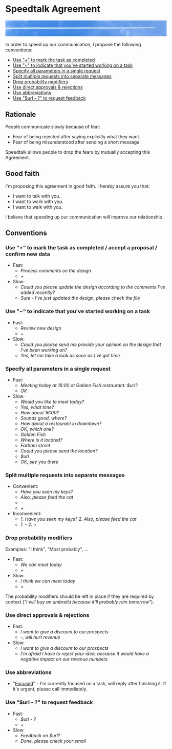 # Speedtalk Agreement 

![Speedtalk](/img/speed.jpg)

In order to speed up our communication, I propose the following conventions:

+ [Use "+" to mark the task as completed](#use--to-mark-the-task-as-completed--accept-a-proposal--confirm-new-data)
+ [Use "~" to indicate that you've started working on a task](#use--to-indicate-that-youve-started-working-on-a-task)
+ [Specify all parameters in a single request](#specify-all-parameters-in-a-single-request)
+ [Split multiple requests into separate messages](#split-multiple-requests-into-separate-messages)
+ [Drop probability modifiers](#drop-probability-modifiers)
+ [Use direct approvals & rejections](#use-direct-approvals--rejections)
+ [Use abbreviations](#use-abbreviations)
+ [Use "$url - ?" to request feedback](#use-url----to-request-feedback)

## Rationale

People communicate slowly because of fear:

* Fear of being rejected after saying explicitly what they want.
* Fear of being misunderstood after sending a short message.

Speedtalk allows people to drop the fears by mutually accepting this Agreement.

## Good faith

I'm proposing this agreement in good faith. I hereby assure you that:

* I want to talk with you.
* I want to work with you.
* I want to walk with you.

I believe that speeding up our communication will improve our relationship.

## Conventions

### Use "+" to mark the task as completed / accept a proposal / confirm new data

* Fast:
  * *Process comments on the design*
  * *+*
* Slow:
  * *Could you please update the design according to the comments I've added recently?*
  * *Sure - I've just updated the design, please check the file*

### Use "~" to indicate that you've started working on a task

* Fast:
  * *Review new design*
  * *~*
* Slow:
  * *Could you please send me provide your opinion on the design that I've been working on?*
  * *Yes, let me take a look as soon as I've got time*

### Specify all parameters in a single request

* Fast:
  * *Meeting today at 16:00 at Golden Fish restaurant: $url?*
  * *OK*
* Slow:
  * *Would you like to meet today?*
  * *Yes, what time?*
  * *How about 16:00?*
  * *Sounds good, where?*
  * *How about a restaurant in downtown?*
  * *OK, which one?*
  * *Golden Fish*
  * *Where is it located?*
  * *Farham street*
  * *Could you please send the location?*
  * *$url*
  * *OK, see you there*

### Split multiple requests into separate messages

* Convenient:
  * *Have you seen my keys?*
  * *Also, please feed the cat*
  * *-*
  * *+*
* Inconvenient:
  * *1. Have you seen my keys? 2. Also, please feed the cat*
  * *1. - 2. +*
    
### Drop probability modifiers

Examples: "I think", "Most probably", ...

  * Fast:
    * *We can meet today*
    * *+*
  * Slow:
    * *I think we can meet today*
    * *+*

The probability modifiers should be left in place if they are required by context (*"I will buy an umbrella because it'll probably rain tomorrow"*).

### Use direct approvals & rejections
  * Fast:
    * *I want to give a discount to our prospects*
    * *-, will hurt revenue* 
  * Slow:
    * *I want to give a discount to our prospects*
    * *I'm afraid I have to reject your idea, because it would have a negative impact on our revenue numbers*

### Use abbreviations
  * "[Focused](./en/focused.md)" - I'm currently focused on a task, will reply after finishing it. If it's urgent, please call immediately.

### Use "$url - ?" to request feedback
  * Fast:
    * *$url - ?*
    * *+*
  * Slow:
    * *Feedback on $url?*
    * *Done, please check your email*
